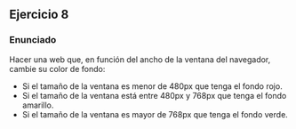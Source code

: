 ## Ejercicio 8

### Enunciado

Hacer una web que, en función del ancho de la ventana del navegador, cambie su color de fondo:

- Si el tamaño de la ventana es menor de 480px que tenga el fondo rojo.
- Si el tamaño de la ventana está entre 480px y 768px que tenga el fondo amarillo.
- Si el tamaño de la ventana es mayor de 768px que tenga el fondo verde.
